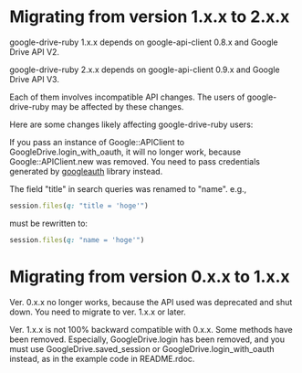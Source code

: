 # Migrating from version 1.x.x to 2.x.x

google-drive-ruby 1.x.x depends on google-api-client 0.8.x and Google Drive API V2.

google-drive-ruby 2.x.x depends on google-api-client 0.9.x and Google Drive API V3.

Each of them involves incompatible API changes. The users of google-drive-ruby may be affected by these changes.

Here are some changes likely affecting google-drive-ruby users:

If you pass an instance of Google::APIClient to GoogleDrive.login_with_oauth, it will no longer work, because Google::APIClient.new was removed. You need to pass credentials generated by [googleauth](https://github.com/google/google-auth-library-ruby) library instead.

The field "title" in search queries was renamed to "name". e.g.,

```ruby
session.files(q: "title = 'hoge'")
```

must be rewritten to:

```ruby
session.files(q: "name = 'hoge'")
```

# Migrating from version 0.x.x to 1.x.x

Ver. 0.x.x no longer works, because the API used was deprecated and shut down. You need to migrate to ver. 1.x.x or later.

Ver. 1.x.x is not 100% backward compatible with 0.x.x. Some methods have been removed. Especially, GoogleDrive.login has been removed, and you must use GoogleDrive.saved_session or GoogleDrive.login_with_oauth instead, as in the example code in README.rdoc.
